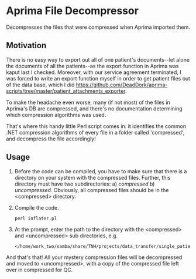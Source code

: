Aprima File Decompressor
========================

Decompresses the files that were compressed when Aprima imported them.

Motivation
----------

There is no easy way to export out all of one patient's documents--let alone the documents of all the patients--as the export function in Aprima was kaput last I checked. Moreover, with our service agreement terminated, I was forced to write an export function myself in order to get patient files out of the data base, which I did <https://github.com/DeadDork/aprima-scripts/tree/master/patient_attachments_exporter>.

To make the headache even worse, many (if not most) of the files in Aprima's DB are compressed, and there's no documentation determining which compression algorithms was used.

That's where this handy little Perl script comes in: it identifies the common .NET compression algorithms of every file in a folder called 'compressed', and decompress the file accordingly!

Usage
-----

1.	Before the code can be compiled, you have to make sure that there is a directory on your system with the compressed files. Further, this directory must have two subdirectories: a) *compressed* b) *uncompressed*. Obviously, all compressed files should be in the \<compressed\> directory.

2.	Compile the code.

		perl inflater.pl

3.	At the prompt, enter the path to the directory with the \<compressed\> and \<uncompressed\> sub directories, e.g.

		</home/work_two/samba/share/TNH/projects/data_transfer/single_patient_file_export/patients/LASTNAME_FIRSTNAME/>

And that's that! All your mystery compression files will be decompressed and moved to \<uncompressed\>, with a copy of the compressed file left over in compressed for QC.
